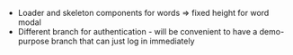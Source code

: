 - Loader and skeleton components for words => fixed height for word modal
- Different branch for authentication - will be convenient to have a demo-purpose branch that can just log in immediately

